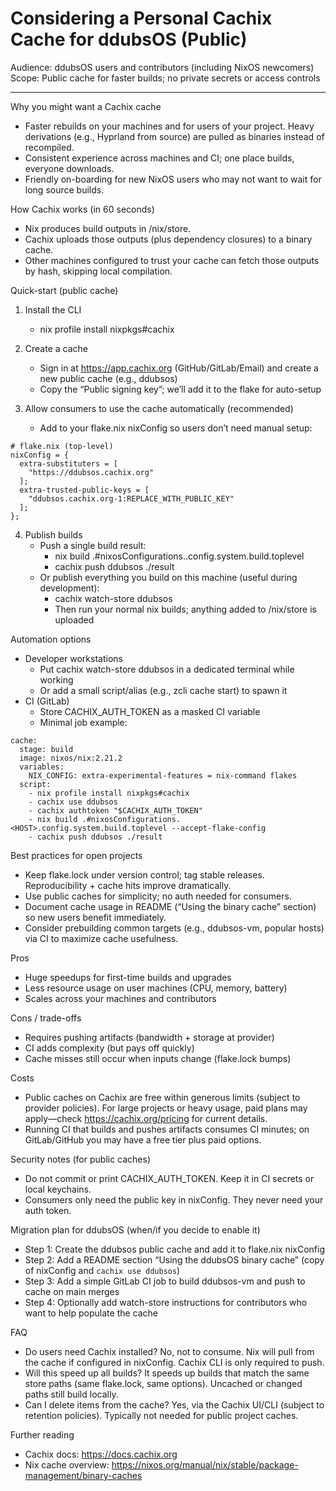 # Considering a Personal Cachix Cache for ddubsOS (Public)

Audience: ddubsOS users and contributors (including NixOS newcomers)
Scope: Public cache for faster builds; no private secrets or access controls

---

Why you might want a Cachix cache
- Faster rebuilds on your machines and for users of your project. Heavy derivations (e.g., Hyprland from source) are pulled as binaries instead of recompiled.
- Consistent experience across machines and CI; one place builds, everyone downloads.
- Friendly on-boarding for new NixOS users who may not want to wait for long source builds.

How Cachix works (in 60 seconds)
- Nix produces build outputs in /nix/store.
- Cachix uploads those outputs (plus dependency closures) to a binary cache.
- Other machines configured to trust your cache can fetch those outputs by hash, skipping local compilation.

Quick-start (public cache)
1) Install the CLI
   - nix profile install nixpkgs#cachix

2) Create a cache
   - Sign in at https://app.cachix.org (GitHub/GitLab/Email) and create a new public cache (e.g., ddubsos)
   - Copy the “Public signing key”; we’ll add it to the flake for auto-setup

3) Allow consumers to use the cache automatically (recommended)
   - Add to your flake.nix nixConfig so users don’t need manual setup:

```
# flake.nix (top-level)
nixConfig = {
  extra-substituters = [
    "https://ddubsos.cachix.org"
  ];
  extra-trusted-public-keys = [
    "ddubsos.cachix.org-1:REPLACE_WITH_PUBLIC_KEY"
  ];
};
```

4) Publish builds
   - Push a single build result:
     - nix build .#nixosConfigurations.<HOST>.config.system.build.toplevel
     - cachix push ddubsos ./result
   - Or publish everything you build on this machine (useful during development):
     - cachix watch-store ddubsos
     - Then run your normal nix builds; anything added to /nix/store is uploaded

Automation options
- Developer workstations
  - Put cachix watch-store ddubsos in a dedicated terminal while working
  - Or add a small script/alias (e.g., zcli cache start) to spawn it
- CI (GitLab)
  - Store CACHIX_AUTH_TOKEN as a masked CI variable
  - Minimal job example:

```
cache:
  stage: build
  image: nixos/nix:2.21.2
  variables:
    NIX_CONFIG: extra-experimental-features = nix-command flakes
  script:
    - nix profile install nixpkgs#cachix
    - cachix use ddubsos
    - cachix authtoken "$CACHIX_AUTH_TOKEN"
    - nix build .#nixosConfigurations.<HOST>.config.system.build.toplevel --accept-flake-config
    - cachix push ddubsos ./result
```

Best practices for open projects
- Keep flake.lock under version control; tag stable releases. Reproducibility + cache hits improve dramatically.
- Use public caches for simplicity; no auth needed for consumers.
- Document cache usage in README (“Using the binary cache” section) so new users benefit immediately.
- Consider prebuilding common targets (e.g., ddubsos-vm, popular hosts) via CI to maximize cache usefulness.

Pros
- Huge speedups for first-time builds and upgrades
- Less resource usage on user machines (CPU, memory, battery)
- Scales across your machines and contributors

Cons / trade-offs
- Requires pushing artifacts (bandwidth + storage at provider)
- CI adds complexity (but pays off quickly)
- Cache misses still occur when inputs change (flake.lock bumps)

Costs
- Public caches on Cachix are free within generous limits (subject to provider policies). For large projects or heavy usage, paid plans may apply—check https://cachix.org/pricing for current details.
- Running CI that builds and pushes artifacts consumes CI minutes; on GitLab/GitHub you may have a free tier plus paid options.

Security notes (for public caches)
- Do not commit or print CACHIX_AUTH_TOKEN. Keep it in CI secrets or local keychains.
- Consumers only need the public key in nixConfig. They never need your auth token.

Migration plan for ddubsOS (when/if you decide to enable it)
- Step 1: Create the ddubsos public cache and add it to flake.nix nixConfig
- Step 2: Add a README section “Using the ddubsOS binary cache” (copy of nixConfig and `cachix use ddubsos`)
- Step 3: Add a simple GitLab CI job to build ddubsos-vm and push to cache on main merges
- Step 4: Optionally add watch-store instructions for contributors who want to help populate the cache

FAQ
- Do users need Cachix installed? No, not to consume. Nix will pull from the cache if configured in nixConfig. Cachix CLI is only required to push.
- Will this speed up all builds? It speeds up builds that match the same store paths (same flake.lock, same options). Uncached or changed paths still build locally.
- Can I delete items from the cache? Yes, via the Cachix UI/CLI (subject to retention policies). Typically not needed for public project caches.

Further reading
- Cachix docs: https://docs.cachix.org
- Nix cache overview: https://nixos.org/manual/nix/stable/package-management/binary-caches

